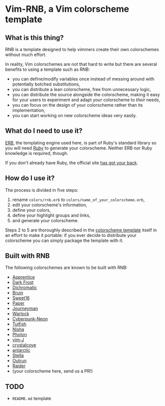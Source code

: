 # Vim-RNB, a Vim colorscheme template

## What is this thing?

RNB is a template designed to help vimmers create their own colorschemes without much effort.

In reality, Vim colorschemes are not that hard to write but there are several benefits to using a template such as RNB:

* you can define/modify variables once instead of messing around with potentially botched substitutions,
* you can distribute a lean colorscheme, free from unnecessary logic,
* you can distribute the source alongside the colorscheme, making it easy for your users to experiment and adapt *your* colorscheme to *their* needs,
* you can focus on the design of your colorscheme rather than its implementation,
* you can start working on new colorscheme ideas very easily.

## What do I need to use it?

[ERB](https://ruby-doc.org/stdlib-2.6.3/libdoc/erb/rdoc/index.html), the templating engine used here, is part of Ruby's standard library so you will need [Ruby](https://www.ruby-lang.org/) to generate your colorscheme. Neither ERB nor Ruby knowledge is required, though.

If  you don't already have Ruby, the official site [has got your back](https://www.ruby-lang.org/en/documentation/installation/).

## How do I use it?

The process is divided in five steps:

1. rename `colors/rnb.erb` to `colors/name_of_your_colorscheme.erb`,
2. edit your colorscheme's information,
3. define your colors,
4. define your highlight groups and links,
5. and generate your colorscheme.

Steps 2 to 5 are thoroughly described in the [colorscheme template](https://github.com/romainl/vim-rnb/blob/master/colors/rnb.erb) itself in an effort to make it portable: if you ever decide to distribute your colorscheme you can simply package the template with it.

## Built with RNB

The following colorschemes are known to be built with RNB:

* [Apprentice](https://github.com/romainl/Apprentice)
* [Dark Frost](https://github.com/Softmotions/vim-dark-frost-theme)
* [Dichromatic](https://github.com/romainl/vim-dichromatic)
* [Bruin](https://git.sr.ht/~romainl/vim-bruin)
* [Sweet16](https://github.com/romainl/vim-sweet16)
* [Paper](https://git.sr.ht/~swalladge/paper.vim)
* [Journeyman](https://github.com/markeganfuller/vim-journeyman)
* [Warlock](https://github.com/hardselius/warlock)
* [Cyberpunk-Neon](https://github.com/Roboron3042/Cyberpunk-Neon)
* [Tutfish](https://github.com/benwr/tuftish)
* [Nisha](https://github.com/heraldofsolace/nisha-vim)
* [Photon](https://github.com/axvr/photon.vim)
* [vim-J](https://github.com/arthurealike/vim-J)
* [crystalcove](https://github.com/jayhowie/crystal-cove)
* [antarctic](https://sr.ht/~swalladge/antarctic-vim/)
* [Stella](https://github.com/Shrimpram/vim-stella)
* [Outrun](https://github.com/u03c1/outrun-vim)
* [Raider](https://github.com/axvr/raider.vim)
* (your colorscheme here, send us a PR!)

## TODO

* `README.md` template


[//]: # ( Vim: set spell spelllang=en: )

